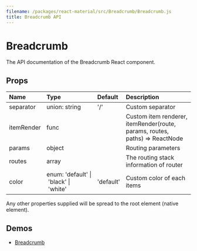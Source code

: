 ```yaml
---
filename: /packages/react-material/src/Breadcrumb/Breadcrumb.js
title: Breadcrumb API
---
```


<!--- This documentation is automatically generated, do not try to edit it. -->

# Breadcrumb

<p class="description">The API documentation of the Breadcrumb React component.</p>



## Props

| Name | Type | Default | Description |
|:-----|:-----|:--------|:------------|
| <span class="prop-name">separator</span> | <span class="prop-type">union:&nbsp;string<br> | <span class="prop-default">'/'</span> | Custom separator |
| <span class="prop-name">itemRender</span> | <span class="prop-type">func |   | Custom item renderer, itemRender(route, params, routes, paths) => ReactNode |
| <span class="prop-name">params</span> | <span class="prop-type">object |   | Routing parameters |
| <span class="prop-name">routes</span> | <span class="prop-type">array |   | The routing stack information of router |
| <span class="prop-name">color</span> | <span class="prop-type">enum:&nbsp;'default'&nbsp;&#124;<br>&nbsp;'black'&nbsp;&#124;<br>&nbsp;'white'<br> | <span class="prop-default">'default'</span> | Custom color of each items |

Any other properties supplied will be spread to the root element (native element).

## Demos

- [Breadcrumb](/demos/breadcrumb)

